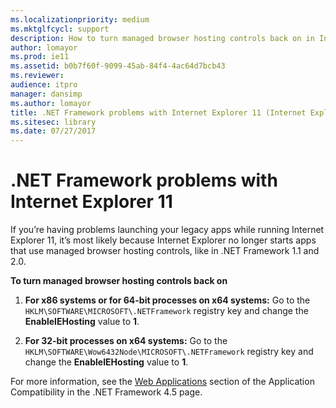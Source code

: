 ```yaml
---
ms.localizationpriority: medium
ms.mktglfcycl: support
description: How to turn managed browser hosting controls back on in Internet Explorer 11.
author: lomayor
ms.prod: ie11
ms.assetid: b0b7f60f-9099-45ab-84f4-4ac64d7bcb43
ms.reviewer: 
audience: itpromanager: dansimp
ms.author: lomayor
title: .NET Framework problems with Internet Explorer 11 (Internet Explorer 11 for IT Pros)
ms.sitesec: library
ms.date: 07/27/2017
---
```



# .NET Framework problems with Internet Explorer 11
If you’re having problems launching your legacy apps while running Internet Explorer 11, it’s most likely because Internet Explorer no longer starts apps that use managed browser hosting controls, like in .NET Framework 1.1 and 2.0.

 **To turn managed browser hosting controls back on**

1.  **For x86 systems or for 64-bit processes on x64 systems:** Go to the `HKLM\SOFTWARE\MICROSOFT\.NETFramework` registry key and change the **EnableIEHosting** value to **1**.

2.  **For 32-bit processes on x64 systems:** Go to the `HKLM\SOFTWARE\Wow6432Node\MICROSOFT\.NETFramework` registry key and change the **EnableIEHosting** value to **1**.

For more information, see the [Web Applications](https://go.microsoft.com/fwlink/p/?LinkId=308903) section of the Application Compatibility in the .NET Framework 4.5 page.

 

 



